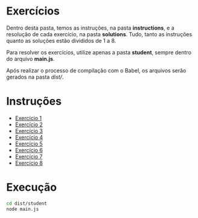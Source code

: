 # Exercícios

Dentro desta pasta, temos as instruções, na pasta **instructions**, e a resolução de cada exercício, na pasta **solutions**. Tudo, tanto as instruções quanto as soluções estão divididos de 1 a 8.  

Para resolver os exercícios, utilize apenas a pasta **student**, sempre dentro do arquivo **main.js**.  

Após realizar o processo de compilação com o Babel, os arquivos serão gerados na pasta *dist/*.

# Instruções

* [Exercício 1](instructions/1.md)
* [Exercício 2](instructions/2.md)
* [Exercício 3](instructions/3.md)
* [Exercício 4](instructions/4.md)
* [Exercício 5](instructions/5.md)
* [Exercício 6](instructions/6.md)
* [Exercício 7](instructions/7.md)
* [Exercício 8](instructions/8.md)

# Execução

```sh
cd dist/student
node main.js
```